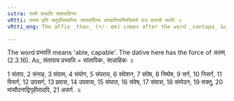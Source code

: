 ```yaml
---
sutra: तस्मै प्रभवति संतापादिभ्यः
vRtti: तस्मा इति चतुर्थीसमर्थेभ्यः संतापादिभ्यः प्रभवतीत्यस्मिन्विषये ठञ् प्रत्ययो भवति ॥
vRtti_eng: The affix _than_ (+/- इक) comes after the word _santapa_ &c in the dative construction, in the sense of 'what is able to effect that'.

---
```

The word प्रभवति means 'able, capable'. The dative here has the force of अलम् (2.3.16). As, संतापाय प्रभवति = सांतापिकः, सान्नाहिकः ॥

1 संताप, 2 संनाह, 3 संग्राम, 4 संयोग, 5 संपराय, 6 संवेशन, 7 संपेष, 8 निष्पेष, 9 सर्ग, 10 निसर्ग, 11 विसर्ग, 12 उपसर्ग, 13 प्रवास, 14 उपवास, 15 संघात, 16 संवेष, 17 संवास, 18 संमोदन, 19 सक्तु, 20 मांसौदनाद्विगृहीतादपि, 21 असर्ग. ॥